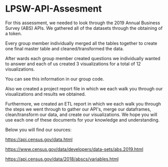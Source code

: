 # LPSW-API-Assesment

For this assessment, we needed to look through the 2019 Annual Business Survey (ABS) APIs. We gathered all of the datasets through the obtaining of a token.

Every group member individually merged all the tables together to create one final master table and cleaned/transformed the data.

After wards each group member created questions we individually wanted to answer and each of us created 3 visualizations for a total of 12 visualizations.

You can see this information in our group code.

Also we created a project report file in which we each walk you through our visualizations and results we obtained.

Furthermore, we created an ETL report in which we each walk you through the steps we went through to gather our API's, merge our dataframes, clean/transform our data,
and create our visualizations. We hope you will use each one of these documents for your knowledge and understanding.


Below you will find our sources:

https://api.census.gov/data.html

https://www.census.gov/data/developers/data-sets/abs.2019.html

https://api.census.gov/data/2018/abscs/variables.html

